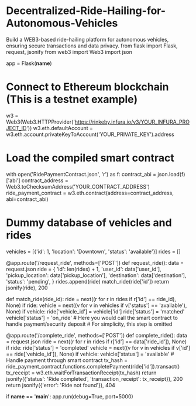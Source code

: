 # Decentralized-Ride-Hailing-for-Autonomous-Vehicles
Build a WEB3-based ride-hailing platform for autonomous vehicles, ensuring secure transactions and data privacy.
from flask import Flask, request, jsonify
from web3 import Web3
import json

app = Flask(__name__)

# Connect to Ethereum blockchain (This is a testnet example)
w3 = Web3(Web3.HTTPProvider('https://rinkeby.infura.io/v3/YOUR_INFURA_PROJECT_ID'))
w3.eth.defaultAccount = w3.eth.account.privateKeyToAccount('YOUR_PRIVATE_KEY').address

# Load the compiled smart contract
with open('RidePaymentContract.json', 'r') as f:
    contract_abi = json.load(f)['abi']
contract_address = Web3.toChecksumAddress('YOUR_CONTRACT_ADDRESS')
ride_payment_contract = w3.eth.contract(address=contract_address, abi=contract_abi)

# Dummy database of vehicles and rides
vehicles = [{'id': 1, 'location': 'Downtown', 'status': 'available'}]
rides = []

@app.route('/request_ride', methods=['POST'])
def request_ride():
    data = request.json
    ride = {
        'id': len(rides) + 1,
        'user_id': data['user_id'],
        'pickup_location': data['pickup_location'],
        'destination': data['destination'],
        'status': 'pending',
    }
    rides.append(ride)
    match_ride(ride['id'])
    return jsonify(ride), 200

def match_ride(ride_id):
    ride = next((r for r in rides if r['id'] == ride_id), None)
    if ride:
        vehicle = next((v for v in vehicles if v['status'] == 'available'), None)
        if vehicle:
            ride['vehicle_id'] = vehicle['id']
            ride['status'] = 'matched'
            vehicle['status'] = 'on_ride'
            # Here you would call the smart contract to handle payment/security deposit
            # For simplicity, this step is omitted

@app.route('/complete_ride', methods=['POST'])
def complete_ride():
    data = request.json
    ride = next((r for r in rides if r['id'] == data['ride_id']), None)
    if ride:
        ride['status'] = 'completed'
        vehicle = next((v for v in vehicles if v['id'] == ride['vehicle_id']), None)
        if vehicle:
            vehicle['status'] = 'available'
            # Handle payment through smart contract
            tx_hash = ride_payment_contract.functions.completePayment(ride['id']).transact()
            tx_receipt = w3.eth.waitForTransactionReceipt(tx_hash)
            return jsonify({'status': 'Ride completed', 'transaction_receipt': tx_receipt}), 200
    return jsonify({'error': 'Ride not found'}), 404

if __name__ == '__main__':
    app.run(debug=True, port=5000)

